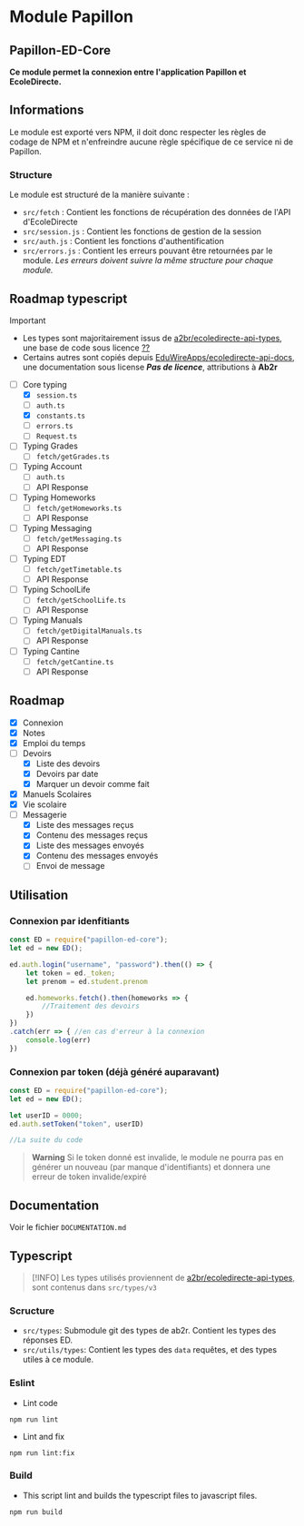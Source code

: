 # Module Papillon
## Papillon-ED-Core

**Ce module permet la connexion entre l'application Papillon et EcoleDirecte.**

## Informations

Le module est exporté vers NPM, il doit donc respecter les règles de codage de NPM et n'enfreindre aucune règle spécifique de ce service ni de Papillon.

### Structure

Le module est structuré de la manière suivante :
- `src/fetch` : Contient les fonctions de récupération des données de l'API d'EcoleDirecte
- `src/session.js` : Contient les fonctions de gestion de la session
- `src/auth.js` : Contient les fonctions d'authentification
- `src/errors.js` : Contient les erreurs pouvant être retournées par le module. *Les erreurs doivent suivre la même structure pour chaque module.*

## Roadmap typescript
> [!IMPORTANT]
> - Les types sont majoritairement issus de [a2br/ecoledirecte-api-types](https://github.com/a2br/ecoledirecte-api-types), une base de code sous licence [??]()
> - Certains autres sont copiés depuis [EduWireApps/ecoledirecte-api-docs](https://github.com/EduWireApps/ecoledirecte-api-docs), une documentation sous license **_Pas de licence_**, attributions à **Ab2r** 

- [ ] Core typing
  - [x] `session.ts`
  - [ ] `auth.ts`
  - [x] `constants.ts`
  - [ ] `errors.ts`
  - [ ] `Request.ts`
- [ ] Typing Grades
  - [ ] `fetch/getGrades.ts`
- [ ] Typing Account
  - [ ] `auth.ts`
  - [ ] API Response
- [ ] Typing Homeworks
  - [ ] `fetch/getHomeworks.ts`
  - [ ] API Response
- [ ] Typing Messaging 
  - [ ] `fetch/getMessaging.ts`
  - [ ] API Response
- [ ] Typing EDT
  - [ ] `fetch/getTimetable.ts`
  - [ ] API Response
- [ ] Typing SchoolLife
  - [ ] `fetch/getSchoolLife.ts`
  - [ ] API Response
- [ ] Typing Manuals
  - [ ] `fetch/getDigitalManuals.ts`
  - [ ] API Response
- [ ] Typing Cantine
  - [ ] `fetch/getCantine.ts`
  - [ ] API Response

## Roadmap
- [x] Connexion
- [x] Notes
- [x] Emploi du temps
- [ ] Devoirs
  - [x] Liste des devoirs
  - [x] Devoirs par date
  - [x] Marquer un devoir comme fait
- [x] Manuels Scolaires
- [x] Vie scolaire 
- [ ] Messagerie
  - [x] Liste des messages reçus
  - [x] Contenu des messages reçus
  - [x] Liste des messages envoyés
  - [x] Contenu des messages envoyés
  - [ ] Envoi de message
  
## Utilisation

### Connexion par idenfitiants
```javascript
const ED = require("papillon-ed-core");
let ed = new ED();

ed.auth.login("username", "password").then(() => {
    let token = ed._token;
    let prenom = ed.student.prenom

    ed.homeworks.fetch().then(homeworks => {
        //Traitement des devoirs
    })
})
.catch(err => { //en cas d'erreur à la connexion
    console.log(err)
})
```

### Connexion par token (déjà généré auparavant)
```javascript
const ED = require("papillon-ed-core");
let ed = new ED();

let userID = 0000;
ed.auth.setToken("token", userID)

//La suite du code
```
> **Warning**
> Si le token donné est invalide, le module ne pourra pas en générer un nouveau (par manque d'identifiants) et donnera une erreur de token invalide/expiré

## Documentation
Voir le fichier `DOCUMENTATION.md`

## Typescript

> [!INFO]
> Les types utilisés proviennent de [a2br/ecoledirecte-api-types](https://github.com/a2br/ecoledirecte-api-types), sont contenus dans `src/types/v3`

### Scructure

- `src/types`: Submodule git des types de ab2r. Contient les types des réponses ED.
- `src/utils/types`: Contient les types des `data` requêtes, et des types utiles à ce module.

### Eslint

- Lint code

```shell
npm run lint
```

- Lint and fix

```shell
npm run lint:fix
```

### Build

- This script lint and builds the typescript files to javascript files.
```shell
npm run build
```

